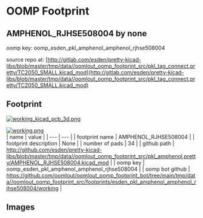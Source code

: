 # OOMP Footprint  
## AMPHENOL_RJHSE508004  by none  
  
oomp key: oomp_esden_pkl_amphenol_amphenol_rjhse508004  
  
source repo at: [http://gitlab.com/esden/pretty-kicad-libs/blob/master/tmp/data//oomlout_oomp_footprint_src/pkl_tag_connect.pretty/TC2050_SMALL.kicad_mod](http://gitlab.com/esden/pretty-kicad-libs/blob/master/tmp/data//oomlout_oomp_footprint_src/pkl_tag_connect.pretty/TC2050_SMALL.kicad_mod)  
## Footprint  
  
[![working_kicad_pcb_3d.png](working_kicad_pcb_3d_600.png)](working_kicad_pcb_3d.png)  
  
[![working.png](working_600.png)](working.png)  
| name | value | 
| --- | --- | 
| footprint name | AMPHENOL_RJHSE508004 | 
| footprint description | None | 
| number of pads | 34 | 
| github path | http://github.com/esden/pretty-kicad-libs/blob/master/tmp/data//oomlout_oomp_footprint_src/pkl_amphenol.pretty/AMPHENOL_RJHSE508004.kicad_mod | 
| oomp key | oomp_esden_pkl_amphenol_amphenol_rjhse508004 | 
| oomp bot github | https://github.com/oomlout/oomlout_oomp_footprint_bot/tree/main/tmp/data//oomlout_oomp_footprint_src/footprints/esden_pkl_amphenol_amphenol_rjhse508004/working | 
## Images  

